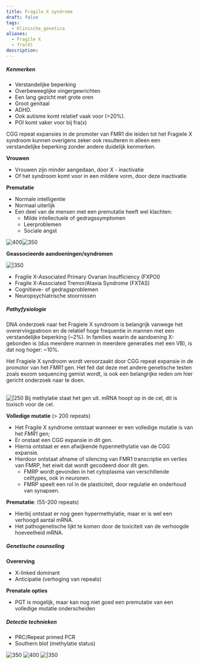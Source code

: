 ```yaml
---
title: Fragile X syndrome
draft: false
tags:
  - Klinische_genetica
aliases:
  - Fragile X
  - fra(X)
description:
---
```


##### Kenmerken
- Verstandelijke beperking
- Overbeweeglijke vingergewrichten
- Een lang gezicht met grote oren
- Groot genitaal
- ADHD. 
- Ook autisme komt relatief vaak voor (>20%). 
- POI komt vaker voor bij fra(x)

CGG repeat expansies in de promoter van FMR1 die leiden tot het Fragiele X syndroom kunnen overigens zeker ook resulteren in alleen een verstandelijke beperking zonder andere duidelijk kenmerken.

**Vrouwen**
- Vrouwen zijn minder aangedaan, door X - inactivatie
- Of het syndroom komt voor in een mildere vorm, door deze inactivatie

**Premutatie**
- Normale intelligentie
- Normaal uiterlijk
- Een deel van de mensen met een premutatie heeft wel klachten:
	- Milde intellectuele of gedragssymptomen 
	- Leerproblemen
	- Sociale angst


![400](https://i.imgur.com/dnob5qu.png)![350](https://i.imgur.com/xjJPFr4.png)

**Geassocieerde aandoeningen/syndromen**


![|350](https://i.imgur.com/3TOnTMq.png)
- Fragile X-Associated Primary Ovarian Insufficiency (FXPOI)
- Fragile X-Associated Tremor/Ataxia Syndrome (FXTAS)
- Cognitieve- of gedragsproblemen
- Neuropsychiatrische stoornissen








##### Pathyfysiologie
DNA onderzoek naar het Fragiele X syndroom is belangrijk vanwege het overervingpatroon en de relatief hoge frequentie in mannen met een verstandelijke beperking (~2%). In families waarin de aandoening X-gebonden is (dus meerdere mannen in meerdere generaties met een VB), is dat nog hoger: ~10%.

Het Fragiele X syndroom wordt veroorzaakt door CGG repeat expansie in de promotor van het _FMR1_ gen. Het feit dat deze met andere genetische testen zoals exoom sequencing gemist wordt, is ook een belangrijke reden om hier gericht onderzoek naar te doen.  
​

![|250](https://i.imgur.com/mYPdsjT.png)
Bij methylatie staat het gen uit.
mRNA hoopt op in de cel, dit is toxisch voor de cel. 


**Volledige mutatie** (> 200 repeats)
- Het Fragile X syndrome ontstaat wanneer er een volledige mutatie is van het _FMR1_ gen;
- Er onstaat een CGG expansie in dit gen. 
- Hierna ontstaat er een afwijkende hypermethylatie van de CGG expansie.
- Hierdoor ontstaat afname of silencing van FMR1 transcriptie en verlies van FMRP, het eiwit dat wordt gecodeerd door dit gen. 
	- FMRP wordt gevonden in het cytoplasma van verschillende celltypes, ook in neuronen.  
	- FMRP speelt een rol in de plasticiteit, door regulatie en onderhoud van synapsen.

**Premutatie**: (55-200 repeats)
- Hierbij ontstaat er nog geen hypermethylatie, maar er is wel een verhoogd aantal mRNA. 
- Het pathogenetische lijkt te komen door de toxiciteit van de verhoogde hoeveelheid mRNA.

##### Genetische counseling
**Overerving**
- X-linked dominant
- Anticipatie (verhoging van repeats)

**Prenatale opties**
- PGT is mogelijk, maar kan nog niet goed een premutatie van een volledige mutatie onderscheiden

##### Detectie technieken
- PRC/Repeat primed PCR
- Southern blot (methylatie status)


![350](https://i.imgur.com/gn9ZKWe.png)
![400](https://i.imgur.com/65iLYUK.png)
![|350](https://i.imgur.com/6Dyxady.png)



